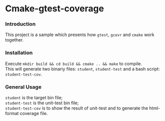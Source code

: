 Cmake-gtest-coverage
==========================


### Introduction ###
This project is a sample which presents how `gtest`, `gcovr` and `cmake` work together.


### Installation ###
Execute `mkdir build && cd build && cmake .. && make` to compile.<br>
This will generate two binariy files: `student`, `student-test` and a bash script: `student-test-cov`.<br>


### General Usage ###
`student` is the target bin file;<br>
`student-test` is the unit-test bin file;<br>
`student-test-cov` is to show the result of unit-test and to generate the html-format coverage file.
